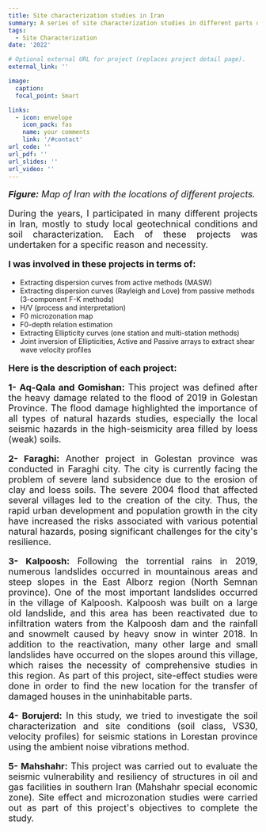 ```yaml
---
title: Site characterization studies in Iran
summary: A series of site characterization studies in different parts of Iran
tags:
  - Site Characterization
date: '2022'

# Optional external URL for project (replaces project detail page).
external_link: ''

image:
  caption: 
  focal_point: Smart

links:
  - icon: envelope
    icon_pack: fas
    name: your comments
    link: '/#contact'
url_code: ''
url_pdf: ''
url_slides: ''
url_video: ''
---
```

<p style="text-align: justify; font-size: 18px" class="has-poppins-font-family">
<strong><em>Figure:</em></strong> <em> Map of Iran with the locations of different projects.</em>
</p>
<p style="text-align: justify; font-size: 18px" class="has-poppins-font-family">
During the years, I participated in many different projects in Iran, mostly to study local geotechnical conditions and soil characterization. Each of these projects was undertaken for a specific reason and necessity.
</p>
<p style="text-align: justify; font-size: 18px" class="has-poppins-font-family">
<strong>I was involved in these projects in terms of:</strong>
<ul>
<li>Extracting dispersion curves from active methods (MASW)</li>
<li>Extracting dispersion curves (Rayleigh and Love) from passive methods (3-component F-K methods)</li>
<li>H/V (process and interpretation)</li>
<li>F0 microzonation map</li>
<li>F0-depth relation estimation</li>
<li>Extracting Ellipticity curves (one station and multi-station methods)</li>
<li>Joint inversion of Ellipticities, Active and Passive arrays to extract shear wave velocity profiles</li>
</ul>
</p>
<p style="text-align: justify; font-size: 18px" class="has-poppins-font-family">
<strong>Here is the description of each project:</strong>
</p>
<p style="text-align: justify; font-size: 18px" class="has-poppins-font-family">
<strong>1- Aq-Qala and Gomishan:</strong> This project was defined after the heavy damage related to the flood of 2019 in Golestan Province. The flood damage highlighted the importance of all types of natural hazards studies, especially the local seismic hazards in the high-seismicity area filled by loess (weak) soils.
</p>
<p style="text-align: justify; font-size: 18px" class="has-poppins-font-family">
<strong>2- Faraghi:</strong> Another project in Golestan province was conducted in Faraghi city. The city is currently facing the problem of severe land subsidence due to the erosion of clay and loess soils. The severe 2004 flood that affected several villages led to the creation of the city. Thus, the rapid urban development and population growth in the city have increased the risks associated with various potential natural hazards, posing significant challenges for the city's resilience.
</p>
<p style="text-align: justify; font-size: 18px" class="has-poppins-font-family">
<strong>3- Kalpoosh:</strong> Following the torrential rains in 2019, numerous landslides occurred in mountainous areas and steep slopes in the East Alborz region (North Semnan province). One of the most important landslides occurred in the village of Kalpoosh. Kalpoosh was built on a large old landslide, and this area has been reactivated due to infiltration waters from the Kalpoosh dam and the rainfall and snowmelt caused by heavy snow in winter 2018. In addition to the reactivation, many other large and small landslides have occurred on the slopes around this village, which raises the necessity of comprehensive studies in this region. As part of this project, site-effect studies were done in order to find the new location for the transfer of damaged houses in the uninhabitable parts.
</p>
<p style="text-align: justify; font-size: 18px" class="has-poppins-font-family">
<strong>4- Borujerd:</strong> In this study, we tried to investigate the soil characterization and site conditions (soil class, VS30, velocity profiles) for seismic stations in Lorestan province using the ambient noise vibrations method.
</p>
<p style="text-align: justify; font-size: 18px" class="has-poppins-font-family">
<strong>5- Mahshahr:</strong> This project was carried out to evaluate the seismic vulnerability and resiliency of structures in oil and gas facilities in southern Iran (Mahshahr special economic zone). Site effect and microzonation studies were carried out as part of this project's objectives to complete the study.
</p>
